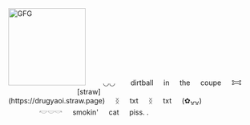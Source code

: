 <img width="154" alt="GFG" src="[https://i.postimg.cc/vmzXc602/Untitled1268-20250323000514.png)">
⠀⠀⠀◡◡⠀⠀⠀dirtball⠀⠀in⠀⠀the⠀⠀coupe⠀⠀𐂯 ⠀⠀⠀⠀⠀⠀ 
⠀⠀⠀⠀⠀⠀⠀[straw](https://drugyaoi.straw.page)⠀⠀ᛝ⠀⠀txt⠀⠀ᛝ⠀⠀txt⠀⠀(✿ᴗ͈ᴗ͈) ⠀⠀⠀⠀⠀⠀𓎢𓎟𓎡⠀⠀smokin'⠀⠀cat⠀⠀piss. . 
